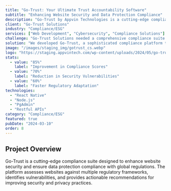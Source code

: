 ```yaml
---
title: "Go-Trust: Your Ultimate Trust Accountability Software"
subtitle: "Enhancing Website Security and Data Protection Compliance"
description: "Go-Trust by Appvin Technologies is a cutting-edge compliance suite enhancing website security and ensuring data protection compliance. It assesses compliance with global regulations, safeguarding user data and enhancing privacy practices."
client: "Go-Trust Solutions"
industry: "Compliance/ESG"
services: ["Web Development", "Cybersecurity", "Compliance Solutions"]
challenge: "Go-Trust Solutions needed a comprehensive compliance suite that could assess website security, ensure data protection compliance with global regulations, and provide actionable recommendations for improvement."
solution: "We developed Go-Trust, a sophisticated compliance platform that evaluates websites against multiple regulatory frameworks, identifies vulnerabilities, and provides clear guidance for enhancing security and privacy practices."
image: "/images/staging_img/gotrust_cs.webp"
logo: "https://staging.appvintech.com/wp-content/uploads/2024/05/go-trust-logo-1024x288.png"
stats:
  - value: "85%"
    label: "Improvement in Compliance Scores"
  - value: "70%"
    label: "Reduction in Security Vulnerabilities"
  - value: "60%"
    label: "Faster Regulatory Adaptation"
technologies:
  - "React Native"
  - "Node.js"
  - "PgAdmin"
  - "Restful APIs"
category: "Compliance/ESG"
featured: true
pubDate: "2024-03-10"
order: 8
---
```


## Project Overview

Go-Trust is a cutting-edge compliance suite designed to enhance website security and ensure data protection compliance with global regulations. The platform assesses websites against multiple regulatory frameworks, identifies vulnerabilities, and provides actionable recommendations for improving security and privacy practices.
